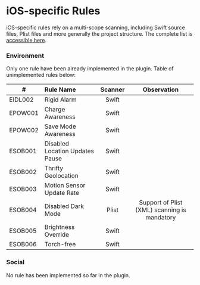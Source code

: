 # iOS-specific Rules

iOS-specific rules rely on a multi-scope scanning, including Swift source files, Plist files and more generally the project structure. The complete list is [accessible here](https://github.com/cnumr/best-practices-mobile#ios-platform).

### Environment

Only one rule have been already implemented in the plugin. Table of unimplemented rules below:

| # | **Rule Name**      |     **Scanner**     |      **Observation**     |
|---|:----------------|:-------------:|:-------------:|
| EIDL002 | Rigid Alarm | Swift | |
| EPOW001 | Charge Awareness | Swift | |
| EPOW002 | Save Mode Awareness | Swift | |
| ESOB001 | Disabled Location Updates Pause | Swift |
| ESOB002 | Thrifty Geolocation | Swift | |
| ESOB003 | Motion Sensor Update Rate | Swift | |
| ESOB004 | Disabled Dark Mode | Plist | Support of Plist (XML) scanning is mandatory |
| ESOB005 | Brightness Override | Swift | |
| ESOB006 | Torch-free | Swift | |

### Social

No rule has been implemented so far in the plugin.